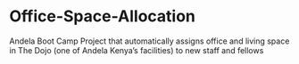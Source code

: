 # Office-Space-Allocation
Andela Boot Camp Project that automatically assigns office and living space in The Dojo (one of Andela Kenya’s facilities) to new staff and fellows

